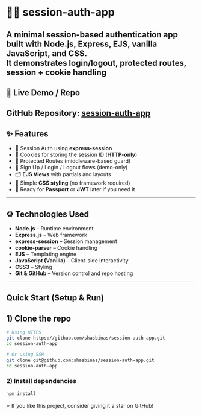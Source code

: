 # 🧑‍💻 session-auth-app
A minimal session-based authentication app built with **Node.js, Express, EJS, vanilla JavaScript, and CSS**.  
It demonstrates login/logout, protected routes, session + cookie handling
---
## 🔗 Live Demo / Repo
GitHub Repository: [session-auth-app](https://github.com/shasbinas/session-auth-app.git)
---
## ✨ Features
- 🔐 Session Auth using **express-session**
- 🍪 Cookies for storing the session ID (**HTTP-only**)
- 🔏 Protected Routes (middleware-based guard)
- 👤 Sign Up / Login / Logout flows (demo-only)
- 🗂️ **EJS Views** with partials and layouts
- 🎨 Simple **CSS styling** (no framework required)
- 🧪 Ready for **Passport** or **JWT** later if you need it

---

## ⚙️ Technologies Used
- **Node.js** – Runtime environment  
- **Express.js** – Web framework  
- **express-session** – Session management  
- **cookie-parser** – Cookie handling  
- **EJS** – Templating engine  
- **JavaScript (Vanilla)** – Client-side interactivity  
- **CSS3** – Styling  
- **Git & GitHub** – Version control and repo hosting  

---
## Quick Start (Setup & Run)
## 1) Clone the repo
```bash
# Using HTTPS
git clone https://github.com/shasbinas/session-auth-app.git
cd session-auth-app

# Or using SSH
git clone git@github.com:shasbinas/session-auth-app.git
cd session-auth-app
```

### 2) Install dependencies

```bash
npm install
```
⭐ If you like this project, consider giving it a star on GitHub!





